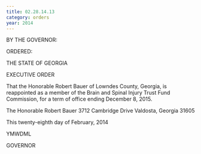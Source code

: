 ```yaml
---
title: 02.28.14.13
category: orders
year: 2014
---
```

BY THE GOVERNOR:

ORDERED:

 

THE STATE OF GEORGIA

EXECUTIVE ORDER

That the Honorable Robert Bauer of Lowndes County, Georgia, is
reappointed as a member of the Brain and Spinal Injury Trust Fund
Commission, for a term of office ending December 8, 2015.

The Honorable Robert Bauer
3712 Cambridge Drive
Valdosta, Georgia 31605

This twenty-eighth day of February, 2014

YMWDML

GOVERNOR

